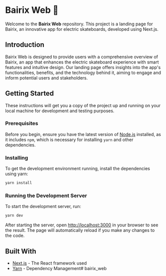 # Bairix Web 🛴

Welcome to the **Bairix Web** repository. This project is a landing page for Bairix, an innovative app for electric skateboards, developed using Next.js.

## Introduction

Bairix Web is designed to provide users with a comprehensive overview of Bairix, an app that enhances the electric skateboard experience with smart features and intuitive design. Our landing page offers insights into the app's functionalities, benefits, and the technology behind it, aiming to engage and inform potential users and stakeholders.

## Getting Started

These instructions will get you a copy of the project up and running on your local machine for development and testing purposes.

### Prerequisites

Before you begin, ensure you have the latest version of [Node.js](https://nodejs.org/) installed, as it includes `npm`, which is necessary for installing `yarn` and other dependencies.

### Installing

To get the development environment running, install the dependencies using yarn:

```bash
yarn install
```

### Running the Development Server

To start the development server, run:

```bash
yarn dev
```

After starting the server, open [http://localhost:3000](http://localhost:3000) in your browser to see the result. The page will automatically reload if you make any changes to the code.

## Built With

- [Next.js](https://nextjs.org/) - The React framework used
- [Yarn](https://yarnpkg.com/) - Dependency Management# bairix_web
